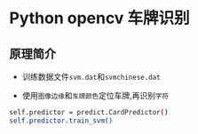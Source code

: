 # Python opencv 车牌识别

## 原理简介

* 训练数据文件`svm.dat`和`svmchinese.dat`

* 使用`图像边缘`和`车牌颜色`定位车牌,再识别`字符`

```bash
self.predictor = predict.CardPredictor()
self.predictor.train_svm()
```
